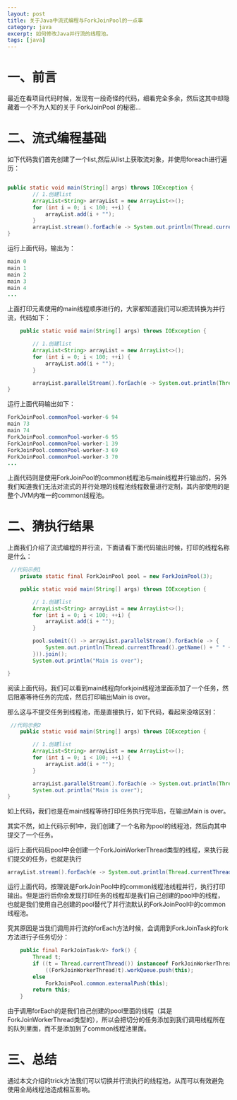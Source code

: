 ```yaml
---
layout: post
title: 关于Java中流式编程与ForkJoinPool的一点事
category: java
excerpt: 如何修改Java并行流的线程池。
tags: [java]
---
```


# 一、前言
最近在看项目代码时候，发现有一段奇怪的代码，细看完全多余，然后这其中却隐藏着一个不为人知的关于 ForkJoinPool 的秘密...

# 二、流式编程基础
 如下代码我们首先创建了一个list,然后从list上获取流对象，并使用foreach进行遍历：
```Java

public static void main(String[] args) throws IOException {
		// 1.创建list
		ArrayList<String> arrayList = new ArrayList<>();
		for (int i = 0; i < 100; ++i) {
			arrayList.add(i + "");
		}
		arrayList.stream().forEach(e -> System.out.println(Thread.currentThread().getName() + " " + e));
}
```


运行上面代码，输出为：
```Java
main 0
main 1
main 2
main 3
main 4
...
```


上面打印元素使用的main线程顺序进行的，大家都知道我们可以把流转换为并行流，代码如下：
```java
	public static void main(String[] args) throws IOException {

		// 1.创建list
		ArrayList<String> arrayList = new ArrayList<>();
		for (int i = 0; i < 100; ++i) {
			arrayList.add(i + "");
		}

		arrayList.parallelStream().forEach(e -> System.out.println(Thread.currentThread().getName() + " " + e));
}
```

运行上面代码输出如下：
```Java
ForkJoinPool.commonPool-worker-6 94
main 73
main 74
ForkJoinPool.commonPool-worker-6 95
ForkJoinPool.commonPool-worker-1 39
ForkJoinPool.commonPool-worker-3 69
ForkJoinPool.commonPool-worker-3 70  
...
```

上面代码则是使用ForkJoinPool的common线程池与main线程并行输出的，另外我们知道我们无法对流式的并行处理的线程池线程数量进行定制，其内部使用的是整个JVM内唯一的common线程池。

# 二、猜执行结果
上面我们介绍了流式编程的并行流，下面请看下面代码输出时候，打印的线程名称是什么：

```Java
 //代码示例1
	private static final ForkJoinPool pool = new ForkJoinPool(3);

	public static void main(String[] args) throws IOException {

		// 1.创建list
		ArrayList<String> arrayList = new ArrayList<>();
		for (int i = 0; i < 100; ++i) {
			arrayList.add(i + "");
		}

		pool.submit(() -> arrayList.parallelStream().forEach(e -> {
			System.out.println(Thread.currentThread().getName() + " " + e);
		})).join();
		System.out.println("Main is over");

}
```

阅读上面代码，我们可以看到main线程向forkjoin线程池里面添加了一个任务，然后阻塞等待任务的完成，然后打印输出Main is over。

那么这与不提交任务到线程池，而是直接执行，如下代码，看起来没啥区别：

```Java
 //代码示例2
	public static void main(String[] args) throws IOException {

		// 1.创建list
		ArrayList<String> arrayList = new ArrayList<>();
		for (int i = 0; i < 100; ++i) {
			arrayList.add(i + "");
		}

		arrayList.parallelStream().forEach(e -> System.out.println(Thread.currentThread().getName() + " " + e));
		System.out.println("Main is over");
}
```
如上代码，我们也是在main线程等待打印任务执行完毕后，在输出Main is over。

其实不然，如上代码示例1中，我们创建了一个名称为pool的线程池，然后向其中提交了一个任务。

运行上面代码后pool中会创建一个ForkJoinWorkerThread类型的线程，来执行我们提交的任务，也就是执行

```Java
arrayList.stream().forEach(e -> System.out.println(Thread.currentThread().getName() + " " + e));
```

运行上面代码，按理说是ForkJoinPool中的common线程池线程并行，执行打印输出。但是运行后你会发现打印任务的线程却是我们自己创建的pool中的线程，也就是我们使用自己创建的pool替代了并行流默认的ForkJoinPool中的common线程池。

究其原因是当我们调用并行流的forEach方法时候，会调用到ForkJoinTask的fork方法进行子任务切分：

```Java
    public final ForkJoinTask<V> fork() {
        Thread t;
        if ((t = Thread.currentThread()) instanceof ForkJoinWorkerThread)
            ((ForkJoinWorkerThread)t).workQueue.push(this);
        else
            ForkJoinPool.common.externalPush(this);
        return this;
    }
```
由于调用forEach的是我们自己创建的pool里面的线程（其是ForkJoinWorkerThread类型的），所以会把切分的任务添加到我们调用线程所在的队列里面，而不是添加到了common线程池里面。


# 三、总结
通过本文介绍的trick方法我们可以切换并行流执行的线程池，从而可以有效避免使用全局线程池造成相互影响。

